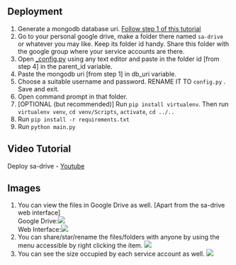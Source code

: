 
## Deployment

1. Generate a mongodb database uri. [Follow step 1 of this tutorial](https://www.youtube.com/watch?v=MfnP1M0BW7Y)
2. Go to your personal google drive, make a folder there named `sa-drive` or whatever you may like. Keep its folder id handy. Share this folder with the google group where your service accounts are there.
3. Open [_config.py](./_config.py) using any text editor and paste in the folder id [from step 4] in the parent_id variable.
4. Paste the mongodb uri [from step 1] in db_uri variable.
5. Choose a suitable username and password. RENAME IT TO `config.py` . Save and exit.
6. Open command prompt in that folder.
7. [OPTIONAL (but recommended)] Run `pip install virtualenv`. Then run `virtualenv venv`, `cd venv/Scripts`, `activate`, `cd ../..`
8. Run `pip install -r requirements.txt`
9. Run `python main.py`

## Video Tutorial
Deploy sa-drive - [Youtube](https://youtu.be/JzlYnIL6azY)

## Images
1. You can view the files in Google Drive as well. [Apart from the sa-drive web interface] <br>Google Drive:![](https://i.ibb.co/5x4BF8cy/image.png)<br>Web Interface:![](https://i.ibb.co/SDzTwmty/image.png)
2. You can share/star/rename the files/folders with anyone by using the menu accessible by right clicking the item. ![](https://i.ibb.co/6Rm1xNS0/image.png)
3. You can see the size occupied by each service account as well. ![](https://i.imgur.com/UK6OhSV.png)
